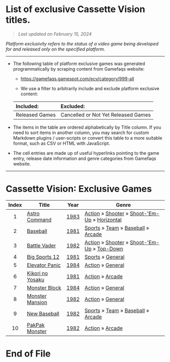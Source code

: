 ﻿# List of exclusive Cassette Vision titles.

> *Last updated on February 15, 2024*

_Platform exclusivity refers to the status of a video game being developed for and released only on the specified platform._

-----------------------------

 - The following table of platform exclusive games was generated programmatically by scraping content from Gamefaqs website: 

    - https://gamefaqs.gamespot.com/ecv/category/999-all

    - We use a filter to arbitrarily include and exclude platform exclusive content:

      
    |Included:|Excluded:|
    |:--|:--|
    |Released Games|Cancelled or Not Yet Released Games


 - The items in the table are ordered alphabetically by Title column. If you need to sort items in another column, you may search for custom Markdown plugins / user-scripts or convert this table to a more suitable format, such as CSV or HTML with JavaScript.

 - The cell entries are made up of useful hyperlinks pointing to the game entry, release date information and genre categories from Gamefaqs website.

-----------------------------
# Cassette Vision∶ Exclusive Games
|Index|Title|Year|Genre|
|:--:|--|--|--|
|1|<a href="https://gamefaqs.gamespot.com/ecv/951945-astro-command" target="_blank" rel="noopener noreferrer">Astro Command</a>|<a href="https://gamefaqs.gamespot.com/ecv/951945-astro-command/data" target="_blank" rel="noopener noreferrer">1983</a>|<a href="https://gamefaqs.gamespot.com/ecv/category/54-action" target="_blank" rel="noopener noreferrer">Action</a> &raquo; <a href="https://gamefaqs.gamespot.com/ecv/category/55-action-shooter" target="_blank" rel="noopener noreferrer">Shooter</a> &raquo; <a href="https://gamefaqs.gamespot.com/ecv/category/313-action-shooter-shoot-em-up" target="_blank" rel="noopener noreferrer">Shoot-&#039;Em-Up</a> &raquo; <a href="https://gamefaqs.gamespot.com/ecv/category/185-action-shooter-shoot-em-up-horizontal" target="_blank" rel="noopener noreferrer">Horizontal</a>|
|2|<a href="https://gamefaqs.gamespot.com/ecv/951946-baseball" target="_blank" rel="noopener noreferrer">Baseball</a>|<a href="https://gamefaqs.gamespot.com/ecv/951946-baseball/data" target="_blank" rel="noopener noreferrer">1981</a>|<a href="https://gamefaqs.gamespot.com/ecv/category/43-sports" target="_blank" rel="noopener noreferrer">Sports</a> &raquo; <a href="https://gamefaqs.gamespot.com/ecv/category/91-sports-team" target="_blank" rel="noopener noreferrer">Team</a> &raquo; <a href="https://gamefaqs.gamespot.com/ecv/category/94-sports-team-baseball" target="_blank" rel="noopener noreferrer">Baseball</a> &raquo; <a href="https://gamefaqs.gamespot.com/ecv/category/200-sports-team-baseball-arcade" target="_blank" rel="noopener noreferrer">Arcade</a>|
|3|<a href="https://gamefaqs.gamespot.com/ecv/951947-battle-vader" target="_blank" rel="noopener noreferrer">Battle Vader</a>|<a href="https://gamefaqs.gamespot.com/ecv/951947-battle-vader/data" target="_blank" rel="noopener noreferrer">1982</a>|<a href="https://gamefaqs.gamespot.com/ecv/category/54-action" target="_blank" rel="noopener noreferrer">Action</a> &raquo; <a href="https://gamefaqs.gamespot.com/ecv/category/55-action-shooter" target="_blank" rel="noopener noreferrer">Shooter</a> &raquo; <a href="https://gamefaqs.gamespot.com/ecv/category/313-action-shooter-shoot-em-up" target="_blank" rel="noopener noreferrer">Shoot-&#039;Em-Up</a> &raquo; <a href="https://gamefaqs.gamespot.com/ecv/category/272-action-shooter-shoot-em-up-top-down" target="_blank" rel="noopener noreferrer">Top-Down</a>|
|4|<a href="https://gamefaqs.gamespot.com/ecv/951948-big-sports-12" target="_blank" rel="noopener noreferrer">Big Sports 12</a>|<a href="https://gamefaqs.gamespot.com/ecv/951948-big-sports-12/data" target="_blank" rel="noopener noreferrer">1981</a>|<a href="https://gamefaqs.gamespot.com/ecv/category/43-sports" target="_blank" rel="noopener noreferrer">Sports</a> &raquo; <a href="https://gamefaqs.gamespot.com/ecv/category/254-sports-general" target="_blank" rel="noopener noreferrer">General</a>|
|5|<a href="https://gamefaqs.gamespot.com/ecv/951949-elevator-panic" target="_blank" rel="noopener noreferrer">Elevator Panic</a>|<a href="https://gamefaqs.gamespot.com/ecv/951949-elevator-panic/data" target="_blank" rel="noopener noreferrer">1984</a>|<a href="https://gamefaqs.gamespot.com/ecv/category/54-action" target="_blank" rel="noopener noreferrer">Action</a> &raquo; <a href="https://gamefaqs.gamespot.com/ecv/category/250-action-general" target="_blank" rel="noopener noreferrer">General</a>|
|6|<a href="https://gamefaqs.gamespot.com/ecv/951951-kikori-no-yosaku" target="_blank" rel="noopener noreferrer">Kikori no Yosaku</a>|<a href="https://gamefaqs.gamespot.com/ecv/951951-kikori-no-yosaku/data" target="_blank" rel="noopener noreferrer">1981</a>|<a href="https://gamefaqs.gamespot.com/ecv/category/54-action" target="_blank" rel="noopener noreferrer">Action</a> &raquo; <a href="https://gamefaqs.gamespot.com/ecv/category/289-action-arcade" target="_blank" rel="noopener noreferrer">Arcade</a>|
|7|<a href="https://gamefaqs.gamespot.com/ecv/951952-monster-block" target="_blank" rel="noopener noreferrer">Monster Block</a>|<a href="https://gamefaqs.gamespot.com/ecv/951952-monster-block/data" target="_blank" rel="noopener noreferrer">1984</a>|<a href="https://gamefaqs.gamespot.com/ecv/category/54-action" target="_blank" rel="noopener noreferrer">Action</a> &raquo; <a href="https://gamefaqs.gamespot.com/ecv/category/250-action-general" target="_blank" rel="noopener noreferrer">General</a>|
|8|<a href="https://gamefaqs.gamespot.com/ecv/951953-monster-mansion" target="_blank" rel="noopener noreferrer">Monster Mansion</a>|<a href="https://gamefaqs.gamespot.com/ecv/951953-monster-mansion/data" target="_blank" rel="noopener noreferrer">1982</a>|<a href="https://gamefaqs.gamespot.com/ecv/category/54-action" target="_blank" rel="noopener noreferrer">Action</a> &raquo; <a href="https://gamefaqs.gamespot.com/ecv/category/250-action-general" target="_blank" rel="noopener noreferrer">General</a>|
|9|<a href="https://gamefaqs.gamespot.com/ecv/951954-new-baseball" target="_blank" rel="noopener noreferrer">New Baseball</a>|<a href="https://gamefaqs.gamespot.com/ecv/951954-new-baseball/data" target="_blank" rel="noopener noreferrer">1982</a>|<a href="https://gamefaqs.gamespot.com/ecv/category/43-sports" target="_blank" rel="noopener noreferrer">Sports</a> &raquo; <a href="https://gamefaqs.gamespot.com/ecv/category/91-sports-team" target="_blank" rel="noopener noreferrer">Team</a> &raquo; <a href="https://gamefaqs.gamespot.com/ecv/category/94-sports-team-baseball" target="_blank" rel="noopener noreferrer">Baseball</a> &raquo; <a href="https://gamefaqs.gamespot.com/ecv/category/200-sports-team-baseball-arcade" target="_blank" rel="noopener noreferrer">Arcade</a>|
|10|<a href="https://gamefaqs.gamespot.com/ecv/951955-pakpak-monster" target="_blank" rel="noopener noreferrer">PakPak Monster</a>|<a href="https://gamefaqs.gamespot.com/ecv/951955-pakpak-monster/data" target="_blank" rel="noopener noreferrer">1982</a>|<a href="https://gamefaqs.gamespot.com/ecv/category/54-action" target="_blank" rel="noopener noreferrer">Action</a> &raquo; <a href="https://gamefaqs.gamespot.com/ecv/category/289-action-arcade" target="_blank" rel="noopener noreferrer">Arcade</a>|

# End of File